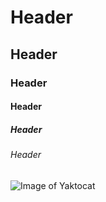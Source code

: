 # Header
## Header
### Header
#### Header
##### Header
###### Header

![Image of Yaktocat](https://octodex.github.com/images/yaktocat.png)
